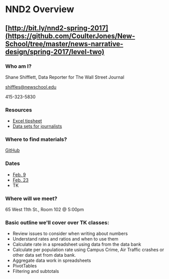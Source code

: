 # NND2 Overview

## [http://bit.ly/nnd2-spring-2017](https://github.com/CoulterJones/New-School/tree/master/news-narrative-design/spring-2017/level-two)

### Who am I?

Shane Shifflett, Data Reporter for The Wall Street Journal

shiffles@newschool.edu

415-323-5830

### Resources

* [Excel tipsheet](https://drive.google.com/file/d/0B0F8GZ4RI4ZDUHpzYzUtR3dIUjA/view?usp=sharing)
* [Data sets for journalists](http://cjlab.stanford.edu/2015/09/30/lab-launch-and-data-sets/)

### Where to find materials?

[GitHub](https://github.com/CoulterJones/New-School/tree/master/news-narrative-design/spring-2017/level-two)

### Dates

* [Feb. 9](https://docs.google.com/document/d/1CJm74XP5PTb4wrNvVD0SgxmjvRO5A35inYYoh6u4Wgo/edit?usp=sharing)
* [Feb. 23]()
* TK

### Where will we meet?

65 West 11th St., Room 102 @ 5:00pm

### Basic outline we'll cover over TK classes:

* Review issues to consider when writing about numbers
* Understand rates and ratios and when to use them
* Calculate rate in a spreadsheet using data from the data bank
* Calculate per population rate using Campus Crime, Air Traffic crashes or other data set from data bank.
* Aggregate data work in spreadsheets
* PivotTables
* Filtering and subtotals



